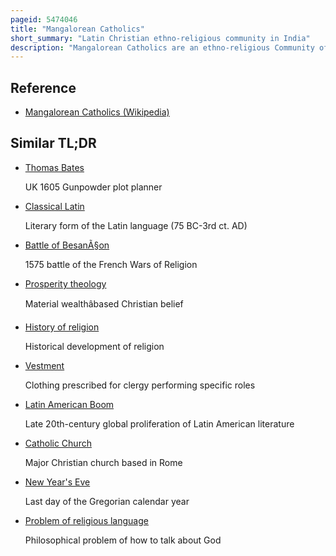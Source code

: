 ```yaml
---
pageid: 5474046
title: "Mangalorean Catholics"
short_summary: "Latin Christian ethno-religious community in India"
description: "Mangalorean Catholics are an ethno-religious Community of latin Christians from the Diocese of Mangalore and the former South canara Area by the southwestern Coast of present-day Kar."
---
```


## Reference

- [Mangalorean Catholics (Wikipedia)](https://en.wikipedia.org/?curid=5474046)

## Similar TL;DR

- [Thomas Bates](/tldr/en/thomas-bates)

  UK 1605 Gunpowder plot planner

- [Classical Latin](/tldr/en/classical-latin)

  Literary form of the Latin language (75 BC-3rd ct. AD)

- [Battle of BesanÃ§on](/tldr/en/battle-of-besancon)

  1575 battle of the French Wars of Religion

- [Prosperity theology](/tldr/en/prosperity-theology)

  Material wealthâbased Christian belief

- [History of religion](/tldr/en/history-of-religion)

  Historical development of religion

- [Vestment](/tldr/en/vestment)

  Clothing prescribed for clergy performing specific roles

- [Latin American Boom](/tldr/en/latin-american-boom)

  Late 20th-century global proliferation of Latin American literature

- [Catholic Church](/tldr/en/catholic-church)

  Major Christian church based in Rome

- [New Year's Eve](/tldr/en/new-years-eve)

  Last day of the Gregorian calendar year

- [Problem of religious language](/tldr/en/problem-of-religious-language)

  Philosophical problem of how to talk about God
